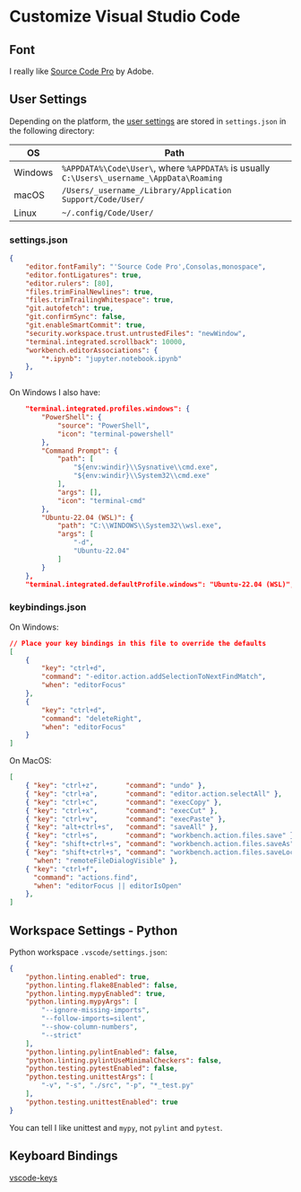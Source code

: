 # Customize Visual Studio Code

## Font

I really like [Source Code Pro](fonts.html) by Adobe.

## User Settings

Depending on the platform, the [user
settings](https://code.visualstudio.com/docs/getstarted/settings)
are stored in `settings.json` in the following directory:

OS|Path
--|---
Windows | `%APPDATA%\Code\User\`, where `%APPDATA%` is usually `C:\Users\_username_\AppData\Roaming`
macOS | `/Users/_username_/Library/Application Support/Code/User/`
Linux | `~/.config/Code/User/`

### settings.json

```json
{
    "editor.fontFamily": "'Source Code Pro',Consolas,monospace",
    "editor.fontLigatures": true,
    "editor.rulers": [80],
    "files.trimFinalNewlines": true,
    "files.trimTrailingWhitespace": true,
    "git.autofetch": true,
    "git.confirmSync": false,
    "git.enableSmartCommit": true,
    "security.workspace.trust.untrustedFiles": "newWindow",
    "terminal.integrated.scrollback": 10000,
    "workbench.editorAssociations": {
        "*.ipynb": "jupyter.notebook.ipynb"
    },
}
```

On Windows I also have:
```json
    "terminal.integrated.profiles.windows": {
        "PowerShell": {
            "source": "PowerShell",
            "icon": "terminal-powershell"
        },
        "Command Prompt": {
            "path": [
                "${env:windir}\\Sysnative\\cmd.exe",
                "${env:windir}\\System32\\cmd.exe"
            ],
            "args": [],
            "icon": "terminal-cmd"
        },
        "Ubuntu-22.04 (WSL)": {
            "path": "C:\\WINDOWS\\System32\\wsl.exe",
            "args": [
                "-d",
                "Ubuntu-22.04"
            ]
        }
    },
    "terminal.integrated.defaultProfile.windows": "Ubuntu-22.04 (WSL)",
```

### keybindings.json

On Windows:

```json
// Place your key bindings in this file to override the defaults
[
    {
        "key": "ctrl+d",
        "command": "-editor.action.addSelectionToNextFindMatch",
        "when": "editorFocus"
    },
    {
        "key": "ctrl+d",
        "command": "deleteRight",
        "when": "editorFocus"
    }
]
```

On MacOS:

```json
[
    { "key": "ctrl+z",       "command": "undo" },
    { "key": "ctrl+a",       "command": "editor.action.selectAll" },
    { "key": "ctrl+c",       "command": "execCopy" },
    { "key": "ctrl+x",       "command": "execCut" },
    { "key": "ctrl+v",       "command": "execPaste" },
    { "key": "alt+ctrl+s",   "command": "saveAll" },
    { "key": "ctrl+s",       "command": "workbench.action.files.save" },
    { "key": "shift+ctrl+s", "command": "workbench.action.files.saveAs" },
    { "key": "shift+ctrl+s", "command": "workbench.action.files.saveLocalFile",
      "when": "remoteFileDialogVisible" },
    { "key": "ctrl+f",
      "command": "actions.find",
      "when": "editorFocus || editorIsOpen"
    },
]
```

## Workspace Settings - Python

Python workspace `.vscode/settings.json`:

```json
{
    "python.linting.enabled": true,
    "python.linting.flake8Enabled": false,
    "python.linting.mypyEnabled": true,
    "python.linting.mypyArgs": [
        "--ignore-missing-imports",
        "--follow-imports=silent",
        "--show-column-numbers",
        "--strict"
    ],
    "python.linting.pylintEnabled": false,
    "python.linting.pylintUseMinimalCheckers": false,
    "python.testing.pytestEnabled": false,
    "python.testing.unittestArgs": [
        "-v", "-s", "./src", "-p", "*_test.py"
    ],
    "python.testing.unittestEnabled": true
}
```

You can tell I like unittest and `mypy`, not `pylint` and `pytest`.

## Keyboard Bindings

[vscode-keys](vscode-keys.html)
